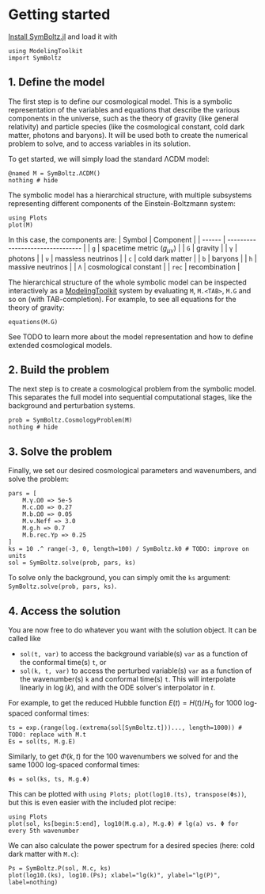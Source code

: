 # Getting started

[Install SymBoltz.jl](@ref "Installation") and load it with
```@example 1
using ModelingToolkit
import SymBoltz
``` 

## 1. Define the model

The first step is to define our cosmological model.
This is a symbolic representation of the variables and equations that describe the various components in the universe, such as the theory of gravity (like general relativity) and particle species (like the cosmological constant, cold dark matter, photons and baryons).
It will be used both to create the numerical problem to solve, and to access variables in its solution.

To get started, we will simply load the standard ΛCDM model:
```@example 1
@named M = SymBoltz.ΛCDM()
nothing # hide
```

The symbolic model has a hierarchical structure, with multiple subsystems representing different components of the Einstein-Boltzmann system:
```@example 1
using Plots
plot(M)
```
In this case, the components are:
| Symbol | Component                        |
| ------ | -------------------------------- |
| `g`    | spacetime metric ($g_{\mu\nu}$)  |
| `G`    | gravity                          |
| `γ`    | photons                          |
| `ν`    | massless neutrinos               |
| `c`    | cold dark matter                 |
| `b`    | baryons                          |
| `h`    | massive neutrinos                |
| `Λ`    | cosmological constant            |
| `rec`  | recombination                    |

The hierarchical structure of the whole symbolic model can be inspected interactively as a [ModelingToolkit](https://docs.sciml.ai/ModelingToolkit) system by evaluating `M`, `M.<TAB>`, `M.G` and so on (with TAB-completion).
For example, to see all equations for the theory of gravity:
```@example 1
equations(M.G)
```

See TODO to learn more about the model representation and how to define extended cosmological models.

## 2. Build the problem

The next step is to create a cosmological problem from the symbolic model.
This separates the full model into sequential computational stages, like the background and perturbation systems.

```@example 1
prob = SymBoltz.CosmologyProblem(M)
nothing # hide
```

## 3. Solve the problem

Finally, we set our desired cosmological parameters and wavenumbers, and solve the problem:
```@example 1
pars = [
    M.γ.Ω0 => 5e-5
    M.c.Ω0 => 0.27
    M.b.Ω0 => 0.05
    M.ν.Neff => 3.0
    M.g.h => 0.7
    M.b.rec.Yp => 0.25
]
ks = 10 .^ range(-3, 0, length=100) / SymBoltz.k0 # TODO: improve on units
sol = SymBoltz.solve(prob, pars, ks)
```

To solve only the background, you can simply omit the `ks` argument: `SymBoltz.solve(prob, pars, ks)`.

## 4. Access the solution

You are now free to do whatever you want with the solution object.
It can be called like
- `sol(t, var)` to access the background variable(s) `var` as a function of the conformal time(s) `t`, or
- `sol(k, t, var)` to access the perturbed variable(s) `var` as a function of the wavenumber(s) `k` and conformal time(s) `t`.
This will interpolate linearly in $\log(k)$, and with the ODE solver's interpolator in $t$.

For example, to get the reduced Hubble function $E(t) = H(t) / H_0$ for 1000 log-spaced conformal times:
```@example 1
ts = exp.(range(log.(extrema(sol[SymBoltz.t]))..., length=1000)) # TODO: replace with M.t
Es = sol(ts, M.g.E)
```
Similarly, to get $\Phi(k,t)$ for the 100 wavenumbers we solved for and the same 1000 log-spaced conformal times:
```@example 1
Φs = sol(ks, ts, M.g.Φ)
```

This can be plotted with `using Plots; plot(log10.(ts), transpose(Φs))`, but this is even easier with the included plot recipe:
```@example 1
using Plots
plot(sol, ks[begin:5:end], log10(M.g.a), M.g.Φ) # lg(a) vs. Φ for every 5th wavenumber
```

We can also calculate the power spectrum for a desired species (here: cold dark matter with `M.c`):
```@example 1
Ps = SymBoltz.P(sol, M.c, ks)
plot(log10.(ks), log10.(Ps); xlabel="lg(k)", ylabel="lg(P)", label=nothing)
```